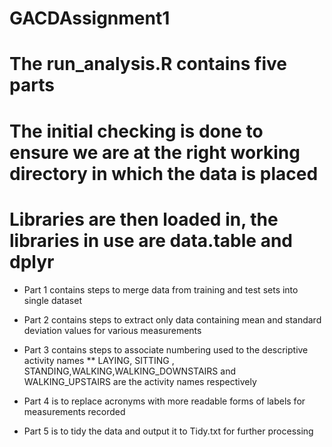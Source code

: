 # GACDAssignment1
# The run_analysis.R contains five parts

# The initial checking is done to ensure we are at the right working directory in which the data is placed
# Libraries are then loaded in, the libraries in use are data.table and dplyr

* Part 1 contains steps to merge data from training and test sets into single dataset

* Part 2 contains steps to extract only data containing mean and standard deviation values for various measurements

* Part 3 contains steps to associate numbering used to the descriptive activity names
** LAYING, SITTING , STANDING,WALKING,WALKING_DOWNSTAIRS and WALKING_UPSTAIRS are the activity names respectively

* Part 4 is to replace acronyms with more readable forms of labels for measurements recorded

* Part 5 is to tidy the data and output it to Tidy.txt for further processing
